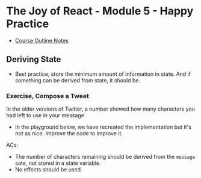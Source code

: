# The Joy of React - Module 5 - Happy Practice

- [Course Outline Notes](../course-notes.md)

## Deriving State

- Best practice, store the minimum amount of information in state. And if something can be derived from state, it should be.

### Exercise, Compose a Tweet

In the older versions of Twitter, a number showed how many characters you had left to use in your message

- In the playground below, we have recreated the implementation but it's not as nice. Improve the code to improve it.

ACs:

- The number of characters remaining should be derived from the `message` sate, not stored in a state variable.
- No effects should be used.
